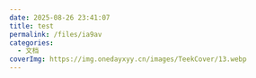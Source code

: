 ```yaml
---
date: 2025-08-26 23:41:07
title: test
permalink: /files/ia9av
categories:
  - 文档
coverImg: https://img.onedayxyy.cn/images/TeekCover/13.webp
---
```

